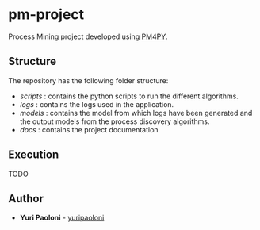 # pm-project

Process Mining project developed using [PM4PY](https://pm4py.fit.fraunhofer.de/]).

## Structure

The repository has the following folder structure:

- _scripts_ : contains the python scripts to run the different algorithms.
- _logs_ : contains the logs used in the application.
- _models_ : contains the model from which logs have been generated and the output models from the process discovery algorithms.
- _docs_ : contains the project documentation

## Execution

TODO

## Author

- **Yuri Paoloni** - [yuripaoloni](https://github.com/yuripaoloni)
